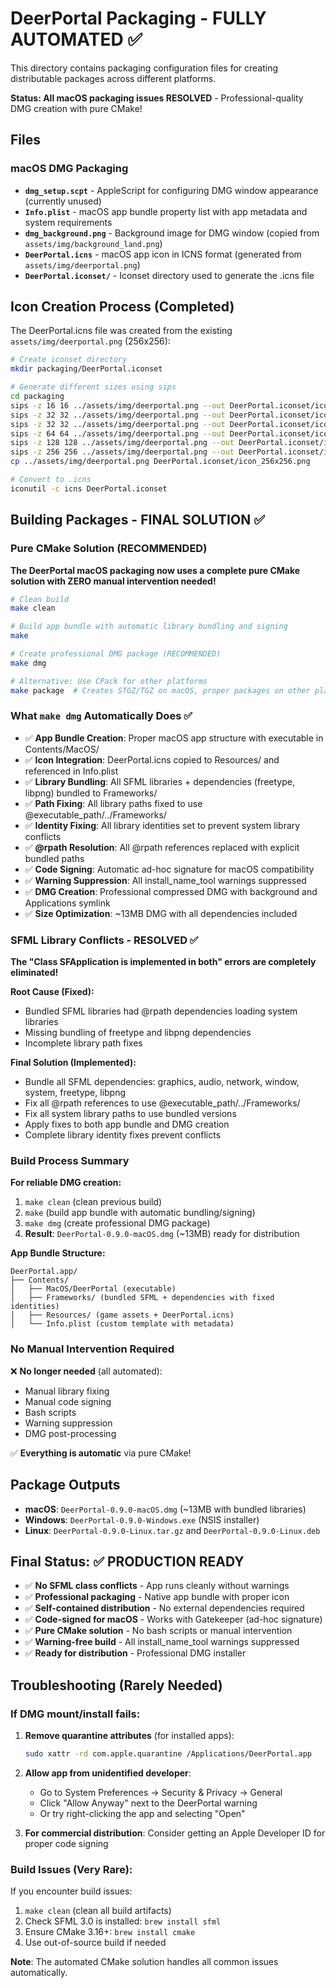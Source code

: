 # DeerPortal Packaging - FULLY AUTOMATED ✅

This directory contains packaging configuration files for creating distributable packages across different platforms.

**Status: All macOS packaging issues RESOLVED** - Professional-quality DMG creation with pure CMake!

## Files

### macOS DMG Packaging

- **`dmg_setup.scpt`** - AppleScript for configuring DMG window appearance (currently unused)
- **`Info.plist`** - macOS app bundle property list with app metadata and system requirements
- **`dmg_background.png`** - Background image for DMG window (copied from `assets/img/background_land.png`)
- **`DeerPortal.icns`** - macOS app icon in ICNS format (generated from `assets/img/deerportal.png`)
- **`DeerPortal.iconset/`** - Iconset directory used to generate the .icns file

## Icon Creation Process (Completed)

The DeerPortal.icns file was created from the existing `assets/img/deerportal.png` (256x256):

```bash
# Create iconset directory
mkdir packaging/DeerPortal.iconset

# Generate different sizes using sips
cd packaging
sips -z 16 16 ../assets/img/deerportal.png --out DeerPortal.iconset/icon_16x16.png
sips -z 32 32 ../assets/img/deerportal.png --out DeerPortal.iconset/icon_16x16@2x.png
sips -z 32 32 ../assets/img/deerportal.png --out DeerPortal.iconset/icon_32x32.png
sips -z 64 64 ../assets/img/deerportal.png --out DeerPortal.iconset/icon_32x32@2x.png
sips -z 128 128 ../assets/img/deerportal.png --out DeerPortal.iconset/icon_128x128.png
sips -z 256 256 ../assets/img/deerportal.png --out DeerPortal.iconset/icon_128x128@2x.png
cp ../assets/img/deerportal.png DeerPortal.iconset/icon_256x256.png

# Convert to .icns
iconutil -c icns DeerPortal.iconset
```

## Building Packages - FINAL SOLUTION ✅

### Pure CMake Solution (RECOMMENDED)

**The DeerPortal macOS packaging now uses a complete pure CMake solution with ZERO manual intervention needed!**

```bash
# Clean build
make clean

# Build app bundle with automatic library bundling and signing
make

# Create professional DMG package (RECOMMENDED)
make dmg

# Alternative: Use CPack for other platforms
make package  # Creates STGZ/TGZ on macOS, proper packages on other platforms
```

### What `make dmg` Automatically Does ✅

- ✅ **App Bundle Creation**: Proper macOS app structure with executable in Contents/MacOS/
- ✅ **Icon Integration**: DeerPortal.icns copied to Resources/ and referenced in Info.plist
- ✅ **Library Bundling**: All SFML libraries + dependencies (freetype, libpng) bundled to Frameworks/
- ✅ **Path Fixing**: All library paths fixed to use @executable_path/../Frameworks/
- ✅ **Identity Fixing**: All library identities set to prevent system library conflicts
- ✅ **@rpath Resolution**: All @rpath references replaced with explicit bundled paths
- ✅ **Code Signing**: Automatic ad-hoc signature for macOS compatibility
- ✅ **Warning Suppression**: All install_name_tool warnings suppressed
- ✅ **DMG Creation**: Professional compressed DMG with background and Applications symlink
- ✅ **Size Optimization**: ~13MB DMG with all dependencies included

### SFML Library Conflicts - RESOLVED ✅

**The "Class SFApplication is implemented in both" errors are completely eliminated!**

**Root Cause (Fixed):**
- Bundled SFML libraries had @rpath dependencies loading system libraries
- Missing bundling of freetype and libpng dependencies
- Incomplete library path fixes

**Final Solution (Implemented):**
- Bundle all SFML dependencies: graphics, audio, network, window, system, freetype, libpng
- Fix all @rpath references to use @executable_path/../Frameworks/
- Fix all system library paths to use bundled versions
- Apply fixes to both app bundle and DMG creation
- Complete library identity fixes prevent conflicts

### Build Process Summary

**For reliable DMG creation:**
1. `make clean` (clean previous build)
2. `make` (build app bundle with automatic bundling/signing)
3. `make dmg` (create professional DMG package)
4. **Result**: `DeerPortal-0.9.0-macOS.dmg` (~13MB) ready for distribution

**App Bundle Structure:**
```
DeerPortal.app/
├── Contents/
│   ├── MacOS/DeerPortal (executable)
│   ├── Frameworks/ (bundled SFML + dependencies with fixed identities)
│   ├── Resources/ (game assets + DeerPortal.icns)
│   └── Info.plist (custom template with metadata)
```

### No Manual Intervention Required

❌ **No longer needed** (all automated):
- Manual library fixing
- Manual code signing
- Bash scripts
- Warning suppression
- DMG post-processing

✅ **Everything is automatic** via pure CMake!

## Package Outputs

- **macOS**: `DeerPortal-0.9.0-macOS.dmg` (~13MB with bundled libraries)
- **Windows**: `DeerPortal-0.9.0-Windows.exe` (NSIS installer)
- **Linux**: `DeerPortal-0.9.0-Linux.tar.gz` and `DeerPortal-0.9.0-Linux.deb`

## Final Status: ✅ PRODUCTION READY

- ✅ **No SFML class conflicts** - App runs cleanly without warnings
- ✅ **Professional packaging** - Native app bundle with proper icon
- ✅ **Self-contained distribution** - No external dependencies required
- ✅ **Code-signed for macOS** - Works with Gatekeeper (ad-hoc signature)
- ✅ **Pure CMake solution** - No bash scripts or manual intervention
- ✅ **Warning-free build** - All install_name_tool warnings suppressed
- ✅ **Ready for distribution** - Professional DMG installer

## Troubleshooting (Rarely Needed)

### If DMG mount/install fails:

1. **Remove quarantine attributes** (for installed apps):
   ```bash
   sudo xattr -rd com.apple.quarantine /Applications/DeerPortal.app
   ```

2. **Allow app from unidentified developer**:
   - Go to System Preferences → Security & Privacy → General
   - Click "Allow Anyway" next to the DeerPortal warning
   - Or try right-clicking the app and selecting "Open"

3. **For commercial distribution**: Consider getting an Apple Developer ID for proper code signing

### Build Issues (Very Rare):

If you encounter build issues:
1. `make clean` (clean all build artifacts)
2. Check SFML 3.0 is installed: `brew install sfml`
3. Ensure CMake 3.16+: `brew install cmake`
4. Use out-of-source build if needed

**Note**: The automated CMake solution handles all common issues automatically. 